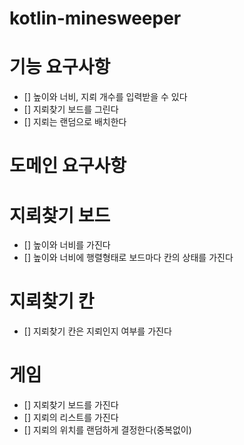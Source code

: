 # kotlin-minesweeper

# 기능 요구사항
- [] 높이와 너비, 지뢰 개수를 입력받을 수 있다
- [] 지뢰찾기 보드를 그린다
- [] 지뢰는 랜덤으로 배치한다

# 도메인 요구사항

# 지뢰찾기 보드
- [] 높이와 너비를 가진다
- [] 높이와 너비에 행렬형태로 보드마다 칸의 상태를 가진다

# 지뢰찾기 칸
- [] 지뢰찾기 칸은 지뢰인지 여부를 가진다


# 게임
- [] 지뢰찾기 보드를 가진다
- [] 지뢰의 리스트를 가진다
- [] 지뢰의 위치를 랜덤하게 결정한다(중복없이)